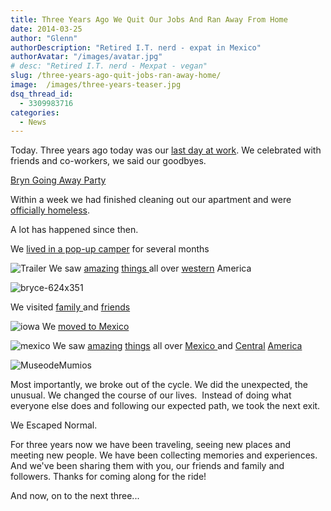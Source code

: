 ```yaml
---
title: Three Years Ago We Quit Our Jobs And Ran Away From Home
date: 2014-03-25
author: "Glenn"
authorDescription: "Retired I.T. nerd - expat in Mexico"
authorAvatar: "/images/avatar.jpg"
# desc: "Retired I.T. nerd - Mexpat - vegan"
slug: /three-years-ago-quit-jobs-ran-away-home/
image:  /images/three-years-teaser.jpg
dsq_thread_id:
  - 3309983716
categories:
  - News
---
```

Today. Three years ago today was our [last day at work][1]. We celebrated with friends and co-workers, we said our goodbyes.

[Bryn Going Away Party](images/2011/04/2011-Texas-209.jpg)

Within a week we had finished cleaning out our apartment and were [officially homeless][3].

[](images/2011/04/IMG_0366.jpg)

A lot has happened since then.

We [lived in a pop-up camper][5] for several months

![Trailer](images/2011/05/Trailer.jpg)
We saw [amazing][7] [things ][8]all over [western][9] America

![bryce-624x351](images/2011/07/bryce.jpg)

We visited [family ][11]and [friends][12]

![iowa](images/2014/03/iowa.jpg)
We [moved to Mexico][14]

![mexico](images/2012/01/mexico.jpg)
We saw [amazing][16] [things][17] all over [Mexico ][18]and [Central][19] [America][20]

![MuseodeMumios](images/2012/07/MuseodeMumios.jpg)

Most importantly, we broke out of the cycle. We did the unexpected, the unusual. We changed the course of our lives.  Instead of doing what everyone else does and following our expected path, we took the next exit.

We Escaped Normal.

For three years now we have been traveling, seeing new places and meeting new people. We have been collecting memories and experiences. And we've been sharing them with you, our friends and family and followers. Thanks for coming along for the ride!

And now, on to the next three...

 [1]: https://vagabondians.com/escaping-system/ "Escaping the System"
 [3]: https://vagabondians.com/homeless-living-car/ "We Are Homeless and Living in our Car"
 [5]: https://vagabondians.com/bigger-tent-wheels/ "A Bigger Tent – on Wheels"
 [7]: https://vagabondians.com/grand-canyon-north-rim/ "Grand Canyon – North Rim"
 [8]: https://vagabondians.com/grove-titans/ "Grove of Titans"
 [9]: https://vagabondians.com/yellowstone/ "Yellowstone"
 [11]: https://vagabondians.com/glenn-2-0-2011-review/ "Glenn 2.0 – 2011 in Review"
 [12]: https://vagabondians.com/seattle/ "Seattle"
 [14]: https://vagabondians.com/leavin-jet-plane/ "Well We’re Leavin’ on a Jet Plane…"
 [16]: https://vagabondians.com/death-and-beyond-in-guanajuato-mexico/ "Death and Beyond in Guanajuato, Mexico"
 [17]: https://vagabondians.com/jungle-ancients-yaxchilan-bonampak/ "Jungle Ancients:  Yaxchilan, Bonampak"
 [18]: https://vagabondians.com/happy-year-times-awastin/ "Happy New Year! Time’s A’wastin’!"
 [19]: https://vagabondians.com/grand-tour-of-the-islets-granada-nicaragua/ "Grand Tour of the Islets, Granada, Nicaragua"
 [20]: https://vagabondians.com/saripiqui-canopy-tour/ "Saripiqui River and Canopy Tour, Costa Rica"
